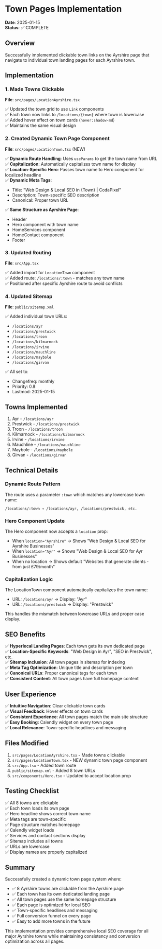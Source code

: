 # Town Pages Implementation

**Date**: 2025-01-15  
**Status**: ✅ COMPLETE

## Overview

Successfully implemented clickable town links on the Ayrshire page that navigate to individual town landing pages for each Ayrshire town.

## Implementation

### 1. Made Towns Clickable

**File**: `src/pages/LocationAyrshire.tsx`

✅ Updated the town grid to use `Link` components  
✅ Each town now links to `/locations/{town}` where town is lowercase  
✅ Added hover effect on town cards (`hover:shadow-md`)  
✅ Maintains the same visual design  

### 2. Created Dynamic Town Page Component

**File**: `src/pages/LocationTown.tsx` (NEW)

✅ **Dynamic Route Handling**: Uses `useParams` to get the town name from URL  
✅ **Capitalization**: Automatically capitalizes town name for display  
✅ **Location-Specific Hero**: Passes town name to Hero component for localized headline  
✅ **Dynamic Meta Tags**: 
- Title: "Web Design & Local SEO in {Town} | CodaPixel"
- Description: Town-specific SEO description
- Canonical: Proper town URL

✅ **Same Structure as Ayrshire Page**:
- Header
- Hero component with town name
- HomeServices component
- HomeContact component
- Footer

### 3. Updated Routing

**File**: `src/App.tsx`

✅ Added import for `LocationTown` component  
✅ Added route: `/locations/:town` - matches any town name  
✅ Positioned after specific Ayrshire route to avoid conflicts  

### 4. Updated Sitemap

**File**: `public/sitemap.xml`

✅ Added individual town URLs:
- `/locations/ayr`
- `/locations/prestwick`
- `/locations/troon`
- `/locations/kilmarnock`
- `/locations/irvine`
- `/locations/mauchline`
- `/locations/maybole`
- `/locations/girvan`

✅ All set to:
- Changefreq: monthly
- Priority: 0.8
- Lastmod: 2025-01-15

## Towns Implemented

1. Ayr - `/locations/ayr`
2. Prestwick - `/locations/prestwick`
3. Troon - `/locations/troon`
4. Kilmarnock - `/locations/kilmarnock`
5. Irvine - `/locations/irvine`
6. Mauchline - `/locations/mauchline`
7. Maybole - `/locations/maybole`
8. Girvan - `/locations/girvan`

## Technical Details

### Dynamic Route Pattern

The route uses a parameter `:town` which matches any lowercase town name:
```
/locations/:town → /locations/ayr, /locations/prestwick, etc.
```

### Hero Component Update

The Hero component now accepts a `location` prop:
- When `location="Ayrshire"` → Shows "Web Design & Local SEO for Ayrshire Businesses"
- When `location="Ayr"` → Shows "Web Design & Local SEO for Ayr Businesses"
- When no location → Shows default "Websites that generate clients - from just £79/month"

### Capitalization Logic

The LocationTown component automatically capitalizes the town name:
- URL: `/locations/ayr` → Display: "Ayr"
- URL: `/locations/prestwick` → Display: "Prestwick"

This handles the mismatch between lowercase URLs and proper case display.

## SEO Benefits

✅ **Hyperlocal Landing Pages**: Each town gets its own dedicated page  
✅ **Location-Specific Keywords**: "Web Design in Ayr", "SEO in Prestwick", etc.  
✅ **Sitemap Inclusion**: All town pages in sitemap for indexing  
✅ **Meta Tag Optimization**: Unique title and description per town  
✅ **Canonical URLs**: Proper canonical tags for each town  
✅ **Consistent Content**: All town pages have full homepage content  

## User Experience

✅ **Intuitive Navigation**: Clear clickable town cards  
✅ **Visual Feedback**: Hover effects on town cards  
✅ **Consistent Experience**: All town pages match the main site structure  
✅ **Easy Booking**: Calendly widget on every town page  
✅ **Local Relevance**: Town-specific headlines and messaging  

## Files Modified

1. `src/pages/LocationAyrshire.tsx` - Made towns clickable
2. `src/pages/LocationTown.tsx` - NEW dynamic town page component
3. `src/App.tsx` - Added town route
4. `public/sitemap.xml` - Added 8 town URLs
5. `src/components/Hero.tsx` - Updated to accept location prop

## Testing Checklist

✅ All 8 towns are clickable  
✅ Each town loads its own page  
✅ Hero headline shows correct town name  
✅ Meta tags are town-specific  
✅ Page structure matches homepage  
✅ Calendly widget loads  
✅ Services and contact sections display  
✅ Sitemap includes all towns  
✅ URLs are lowercase  
✅ Display names are properly capitalized  

## Summary

Successfully created a dynamic town page system where:

- ✅ 8 Ayrshire towns are clickable from the Ayrshire page
- ✅ Each town has its own dedicated landing page
- ✅ All town pages use the same homepage structure
- ✅ Each page is optimized for local SEO
- ✅ Town-specific headlines and messaging
- ✅ Full conversion funnel on every page
- ✅ Easy to add more towns in the future

This implementation provides comprehensive local SEO coverage for all major Ayrshire towns while maintaining consistency and conversion optimization across all pages.
